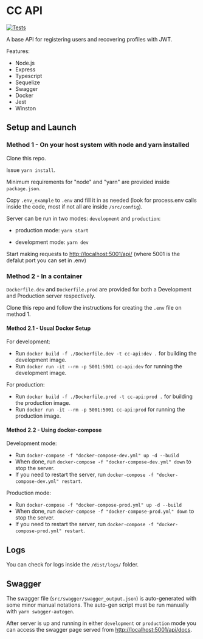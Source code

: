 # CC API
[![Tests](https://github.com/LionyxML/cc-api/actions/workflows/tests.yml/badge.svg?branch=main)](https://github.com/LionyxML/cc-api/actions/workflows/tests.yml)

A base API for registering users and recovering profiles with JWT.

Features:
- Node.js
- Express
- Typescript
- Sequelize
- Swagger
- Docker
- Jest
- Winston

## Setup and Launch

### Method 1 - On your host system with node and yarn installed

Clone this repo.

Issue `yarn install`.

Minimum requirements for "node" and "yarn" are provided inside `package.json`.

Copy `.env_example` to `.env` and fill it in as needed (look for process.env calls inside the code, most if not all are inside `/src/config`).

Server can be run in two modes: `development` and `production`:

- production mode: `yarn start`

- development mode: `yarn dev`

Start making requests to [http://localhost:5001/api/](http://localhost:5001/api/) (where 5001 is the defalut port you can set in .env)

### Method 2 - In a container

`Dockerfile.dev` and `Dockerfile.prod` are provided for both a Development and Production server respectively.

Clone this repo and follow the instructions for creating the `.env` file on method 1.

#### Method 2.1 - Usual Docker Setup

For development:

- Run `docker build -f ./Dockerfile.dev -t cc-api:dev .` for building the development image.
- Run `docker run -it --rm -p 5001:5001 cc-api:dev` for running the development image.

For production:

- Run `docker build -f ./Dockerfile.prod -t cc-api:prod .` for building the production image.
- Run `docker run -it --rm -p 5001:5001 cc-api:prod` for running the production image.

#### Method 2.2 - Using docker-compose

Development mode:

- Run `docker-compose -f "docker-compose-dev.yml" up -d --build `
- When done, run `docker-compose -f "docker-compose-dev.yml" down` to stop the server.
- If you need to restart the server, run `docker-compose -f "docker-compose-dev.yml" restart`.

Production mode:

- Run `docker-compose -f "docker-compose-prod.yml" up -d --build `
- When done, run `docker-compose -f "docker-compose-prod.yml" down` to stop the server.
- If you need to restart the server, run `docker-compose -f "docker-compose-prod.yml" restart`.

## Logs

You can check for logs inside the  `/dist/logs/` folder.

## Swagger

The swagger file (`src/swagger/swagger_output.json`) is auto-generated with some minor manual 
notations. The auto-gen script must be run manually with `yarn swagger-autogen`.

After server is up and running in either `development` or `production` mode you can access the
swagger page served from [http://localhost:5001/api/docs](http://localhost:5001/api/docs).


